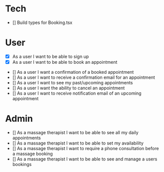 # Tech

- [] Build types for Booking.tsx

# User

- [x] As a user I want to be able to sign up
- [x] As a user I want to be able to book an appointment
- [] As a user I want a confirmation of a booked appointment
- [] As a user I want to receive a confirmation email for an appointment
- [] As a user I want to see my past/upcoming appointments
- [] As a user I want the ability to cancel an appointment
- [] As a user I want to receive notification email of an upcoming appointment

# Admin

- [] As a massage therapist I want to be able to see all my daily appointments
- [] As a massage therapist I want to be able to set my availability
- [] As a massage therapist I want to require a phone consultation before a massage booking
- [] As a massage therapist I want to be able to see and manage a users bookings
